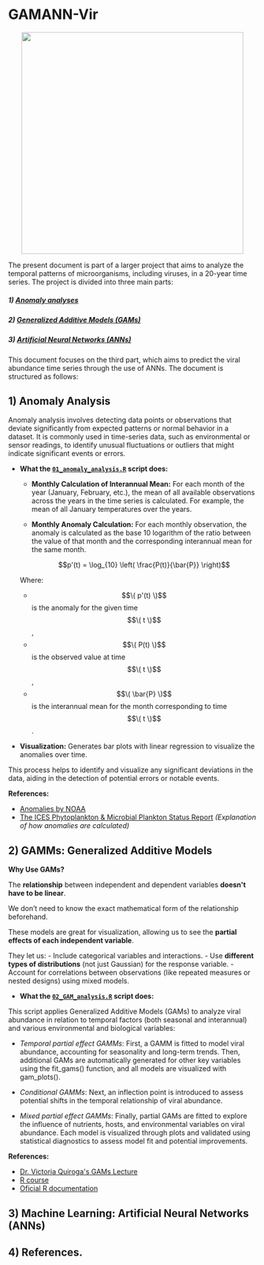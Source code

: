 
# GAMANN-Vir

<p align="center">
  <img src="https://github.com/xabilopalf/GAMANN-Vir/blob/main/Logo_GAMANN-Vir_page-0001.jpg" width="450" height="450"  alt=" "/>
</p>


The present document is part of a larger project that aims to analyze the temporal patterns of microorganisms, including viruses, in a 20-year time series. The project is divided into three main parts: 

  ##### 1) [Anomaly analyses](https://github.com/xabilopalf/GAMANN-Vir/blob/main/README.md#1-anomaly-analysis)
  ##### 2) [Generalized Additive Models (GAMs) ](https://github.com/xabilopalf/GAMANN-Vir/blob/main/README.md#2-gams-generalized-additive-models)
  ##### 3) [Artificial Neural Networks (ANNs)](https://github.com/xabilopalf/GAMANN-Vir/blob/main/README.md#3-machine-learning-artificial-neural-networks-anns)

This document focuses on the third part, which aims to predict the viral abundance time series through the use of ANNs. The document is structured as follows: 

  ## 1) Anomaly Analysis

Anomaly analysis involves detecting data points or observations that deviate significantly from expected patterns or normal behavior in a dataset. It is commonly used in time-series data, such as environmental or sensor readings, to identify unusual fluctuations or outliers that might indicate significant events or errors.

- **What the [`01_anomaly_analysis.R`](https://github.com/xabilopalf/GAMANN-Vir/blob/main/01_anomaly_analysis.R) script does:** 

   - **Monthly Calculation of Interannual Mean:** For each month of the year (January, February, etc.), the mean of all available observations across the years in the time series is calculated. For example, the mean of all January temperatures over the years.
   - **Monthly Anomaly Calculation:** For each monthly observation, the anomaly is calculated as the base 10 logarithm of the ratio between the value of that month and the corresponding interannual mean for the same month.

       $$p'(t) = \log_{10} \left( \frac{P(t)}{\bar{P}} \right)$$

  Where:
  - $$\( p'(t) \)$$ is the anomaly for the given time $$\( t \)$$ ,
  - $$\( P(t) \)$$ is the observed value at time $$\( t \)$$ ,
  - $$\( \bar{P} \)$$ is the interannual mean for the month corresponding to time $$\( t \)$$ .


- **Visualization:**
    Generates bar plots with linear regression to visualize the anomalies over time.


This process helps to identify and visualize any significant deviations in the data, aiding in the detection of potential errors or notable events.

**References:**
-   [Anomalies by NOAA](https://www.ncei.noaa.gov/access/monitoring/dyk/anomalies-vs-temperature)
-   [The ICES Phytoplankton & Microbial Plankton Status Report](https://wgpme.net/plankton-status-report) *(Explanation of how anomalies are calculated)*

  </n>
  </n>
  </n>
  </n>
  </n>
  
  ## 2) GAMMs: Generalized Additive Models

  **Why Use GAMs?**

   The **relationship** between independent and dependent variables **doesn't have to be linear**.

   We don’t need to know the exact mathematical form of the relationship beforehand.

   These models are great for visualization, allowing us to see the **partial effects of each independent variable**.

   They let us:
       -  Include categorical variables and interactions.
       -  Use **different types of distributions** (not just Gaussian) for the response variable.
       -  Account for correlations between observations (like repeated measures or nested designs) using mixed models.
       

- **What the [`02_GAM_analysis.R`](https://github.com/xabilopalf/GAMANN-Vir/blob/main/02_GAM_analysis.R) script does:** 

This script applies Generalized Additive Models (GAMs) to analyze viral abundance in relation to temporal factors (both seasonal and interannual) and various environmental and biological variables: 

   - *Temporal partial effect GAMMs*: First, a GAMM is fitted to model viral abundance, accounting for seasonality and long-term trends. Then, additional GAMs are automatically generated for other key variables using the fit_gams() function, and all models are visualized with gam_plots().

   - *Conditional GAMMs*: Next, an inflection point is introduced to assess potential shifts in the temporal relationship of viral abundance.

   - *Mixed partial effect GAMMs*: Finally, partial GAMs are fitted to explore the influence of nutrients, hosts, and environmental variables on viral abundance. Each model is visualized through plots and validated using statistical diagnostics to assess model fit and potential improvements.


**References:**
-   [Dr. Victoria Quiroga's GAMs Lecture](https://limno-con-r.github.io/libro/gam.html)
-   [R course](https://noamross.github.io/gams-in-r-course/)
-   [Oficial R documentation](https://cran.r-project.org/web/packages/gam/gam.pdf)
  
  ## 3) Machine Learning: Artificial Neural Networks (ANNs)
  
  ## 4) References.
